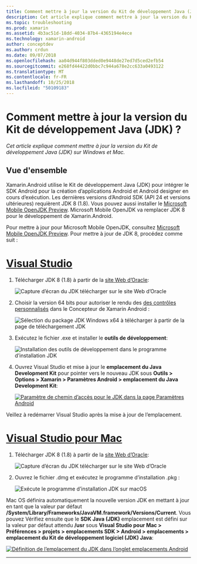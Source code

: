 ```yaml
---
title: Comment mettre à jour la version du Kit de développement Java (JDK) ?
description: Cet article explique comment mettre à jour la version du Kit de développement Java (JDK) sur Windows et Mac.
ms.topic: troubleshooting
ms.prod: xamarin
ms.assetid: 4b3ac51d-18dd-4034-87b4-4365194e4ece
ms.technology: xamarin-android
author: conceptdev
ms.author: crdun
ms.date: 09/07/2018
ms.openlocfilehash: aa04d944f803dded0e9448de27ed7d5ced2efb54
ms.sourcegitcommit: e268fd44422d0bbc7c944a678e2cc633a0493122
ms.translationtype: MT
ms.contentlocale: fr-FR
ms.lasthandoff: 10/25/2018
ms.locfileid: "50109183"
---
```

# <a name="how-do-i-update-the-java-development-kit-jdk-version"></a>Comment mettre à jour la version du Kit de développement Java (JDK) ?

_Cet article explique comment mettre à jour la version du Kit de développement Java (JDK) sur Windows et Mac._

## <a name="overview"></a>Vue d'ensemble

Xamarin.Android utilise le Kit de développement Java (JDK) pour intégrer le SDK Android pour la création d’applications Android et Android designer en cours d’exécution. Les dernières versions d’Android SDK (API 24 et versions ultérieures) requièrent JDK 8 (1.8). Vous pouvez aussi installer le [Microsoft Mobile OpenJDK Preview](~/android/get-started/installation/openjdk.md). Microsoft Mobile OpenJDK va remplacer JDK 8 pour le développement de Xamarin.Android.

Pour mettre à jour pour Microsoft Mobile OpenJDK, consultez [Microsoft Mobile OpenJDK Preview](~/android/get-started/installation/openjdk.md). Pour mettre à jour de JDK 8, procédez comme suit :

# <a name="visual-studiotabwindows"></a>[Visual Studio](#tab/windows)

1.  Télécharger JDK 8 (1.8) à partir de la [site Web d’Oracle](http://www.oracle.com/technetwork/java/javase/downloads/index.html):

    ![Capture d’écran du JDK télécharger sur le site Web d’Oracle](update-jdk-images/image1.png)

2.  Choisir la version 64 bits pour autoriser le rendu des [des contrôles personnalisés](https://developer.xamarin.com/releases/vs/xamarin.vs_4/xamarin.vs_4.2/#androiddesignercustomcontrols) dans le Concepteur de Xamarin Android :

    ![Sélection du package JDK Windows x64 à télécharger à partir de la page de téléchargement JDK](update-jdk-images/image2.png)

3.  Exécutez le fichier .exe et installer le **outils de développement**:

    ![Installation des outils de développement dans le programme d’installation JDK](update-jdk-images/image3.png)

4.  Ouvrez Visual Studio et mise à jour le **emplacement du Java Development Kit** pour pointer vers le nouveau JDK sous **Outils > Options > Xamarin > Paramètres Android > emplacement du Java Development Kit**:

    [![Paramètre de chemin d’accès pour le JDK dans la page Paramètres Android](update-jdk-images/image4-sml.png)](update-jdk-images/image4.png#lightbox)

Veillez à redémarrer Visual Studio après la mise à jour de l’emplacement.

# <a name="visual-studio-for-mactabmacos"></a>[Visual Studio pour Mac](#tab/macos)

1.  Télécharger JDK 8 (1.8) à partir de la [site Web d’Oracle](http://www.oracle.com/technetwork/java/javase/downloads/index.html):

    ![Capture d’écran du JDK télécharger sur le site Web d’Oracle](update-jdk-images/image1.png)

2.  Ouvrez le fichier .dmg et exécutez le programme d’installation .pkg :

    ![Exécute le programme d’installation JDK sur macOS](update-jdk-images/image5.png)

Mac OS définira automatiquement la nouvelle version JDK en mettant à jour en tant que la valeur par défaut **/System/Library/Frameworks/JavaVM.framework/Versions/Current**. Vous pouvez Vérifiez ensuite que le **SDK Java (JDK)** emplacement est défini sur la valeur par défaut attendu **/usr** sous **Visual Studio pour Mac > Préférences > projets > emplacements SDK > Android > emplacements > emplacement du Kit de développement logiciel (JDK) Java**:

[![Définition de l’emplacement du JDK dans l’onglet emplacements Android](update-jdk-images/image6-sml.png)](update-jdk-images/image6.png#lightbox)

-----

